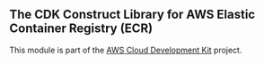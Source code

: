 ## The CDK Construct Library for AWS Elastic Container Registry (ECR)
This module is part of the [AWS Cloud Development Kit](https://github.com/awslabs/aws-cdk) project.
